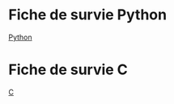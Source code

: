 # Fiche de survie Python

[Python](./Fiche_survie_Python.md)

# Fiche de survie C
[C](./Fiche_survive_C.md)
